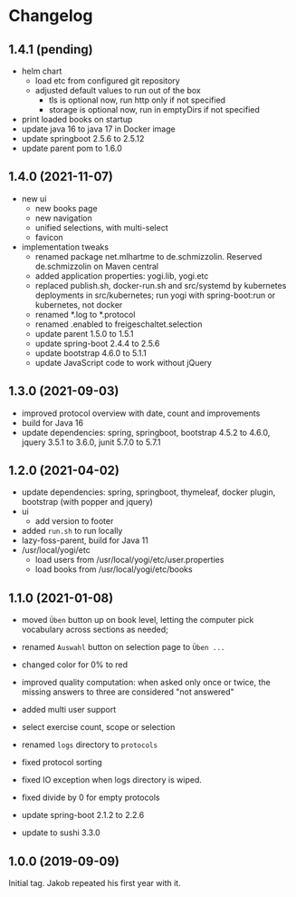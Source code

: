 # Changelog

## 1.4.1 (pending)

* helm chart
  * load etc from configured git repository
  * adjusted default values to run out of the box
    * tls is optional now, run http only if not specified
    * storage is optional now, run in emptyDirs if not specified
* print loaded books on startup
* update java 16 to java 17 in Docker image
* update springboot 2.5.6 to 2.5.12
* update parent pom to 1.6.0


## 1.4.0 (2021-11-07)

* new ui
  * new books page
  * new navigation
  * unified selections, with multi-select
  * favicon
* implementation tweaks
  * renamed package net.mlhartme to de.schmizzolin. Reserved de.schmizzolin on Maven central
  * added application properties: yogi.lib, yogi.etc
  * replaced publish.sh, docker-run.sh and src/systemd by kubernetes deployments in src/kubernetes;
    run yogi with spring-boot:run or kubernetes, not docker
  * renamed *.log to *.protocol
  * renamed .enabled to freigeschaltet.selection
  * update parent 1.5.0 to 1.5.1
  * update spring-boot 2.4.4 to 2.5.6
  * update bootstrap 4.6.0 to 5.1.1
  * update JavaScript code to work without jQuery


## 1.3.0 (2021-09-03)

* improved protocol overview with date, count and improvements
* build for Java 16
* update dependencies: spring, springboot, bootstrap 4.5.2 to 4.6.0, jquery 3.5.1 to 3.6.0, junit 5.7.0 to 5.7.1


## 1.2.0 (2021-04-02)

* update dependencies: spring, springboot, thymeleaf, docker plugin, bootstrap (with popper and jquery)
* ui 
  * add version to footer
* added `run.sh` to run locally
* lazy-foss-parent, build for Java 11
* /usr/local/yogi/etc
  * load users from /usr/local/yogi/etc/user.properties
  * load books from /usr/local/yogi/etc/books


## 1.1.0 (2021-01-08)

* moved `Üben` button up on book level, letting the computer pick vocabulary across sections as needed;
* renamed `Auswahl` button on selection page to `Üben ...`
* changed color for 0% to red
* improved quality computation: when asked only once or twice, the missing answers to three are considered "not answered"
* added multi user support
* select exercise count, scope or selection

* renamed `logs` directory to `protocols`
* fixed protocol sorting
* fixed IO exception when logs directory is wiped.
* fixed divide by 0 for empty protocols

* update spring-boot 2.1.2 to 2.2.6
* update to sushi 3.3.0


## 1.0.0 (2019-09-09)

Initial tag. Jakob repeated his first year with it.
